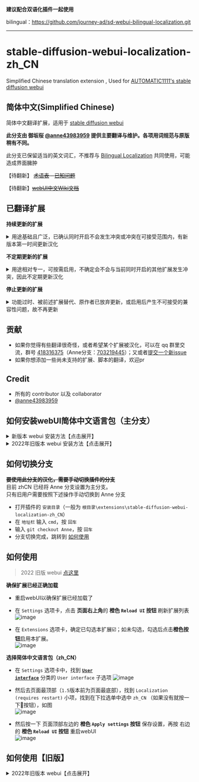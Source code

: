 **建议配合双语化插件一起使用**

bilingual：https://github.com/journey-ad/sd-webui-bilingual-localization.git

----

# stable-diffusion-webui-localization-zh_CN
Simplified Chinese translation extension , Used for [AUTOMATIC1111's stable diffusion webui](https://github.com/AUTOMATIC1111/stable-diffusion-webui)

## 简体中文(Simplified Chinese)
简体中文翻译扩展，适用于 [stable diffusion webui](https://github.com/AUTOMATIC1111/stable-diffusion-webui)

**此分支由 御坂桜 [@anne43983959](https://github.com/anne43983959) 提供主要翻译与维护。各项用词规范与原版稍有不同。**

此分支已保留适当的英文词汇，不推荐与 [Bilingual Localization](https://github.com/journey-ad/sd-webui-bilingual-localization) 共同使用，可能造成界面臃肿 


【待翻新】 ~~[术语表](Terminology.md) - [已知问题](Known-Bug.md)~~

【待翻新】~~[webUI中文Wiki文档](https://github.com/dtlnor/stable-diffusion-webui-localization-zh_CN/wiki)~~

## 已翻译扩展
**持续更新的扩展**
<details>
  <summary>用途基础且广泛，已确认同时开启不会发生冲突或冲突在可接受范围内，有新版本第一时间更新汉化</summary>

  - [x] [Civitai-Helper / C站助手](https://github.com/zixaphir/Stable-Diffusion-Webui-Civitai-Helper)  
  - [x] [tagcomplete / tag自动补全](https://github.com/DominikDoom/a1111-sd-webui-tagcomplete)  
  - [x] [Multidiffusion / 分块多重扩散](https://github.com/pkuliyi2015/multidiffusion-upscaler-for-automatic1111)  
  - [x] [controlnet / 扩散控制网络](https://github.com/Mikubill/sd-webui-controlnet) 
  - [x] [lobe-theme / Lobe主题(原 Kitchen主题)](https://github.com/lobehub/sd-webui-lobe-theme)    
  - [x] [openpose-editor / OpenPose 编辑器（嵌入 ControlNet）](https://github.com/huchenlei/sd-webui-openpose-editor) 
  - [x] [prompt-all-in-one / 提示词管理](https://github.com/Physton/sd-webui-prompt-all-in-one)    
  - [x] [sd_shutdown_button / 一键退出按钮](https://github.com/EnsignMK/sd_shutdown_button)  
  - [x] [images-browser / 图库浏览器](https://github.com/AlUlkesh/stable-diffusion-webui-images-browser)  
  - [x] [Toolkit / 模型工具包](https://github.com/arenasys/stable-diffusion-webui-model-toolkit)  
  - [x] [two-shot/latent couple / 画面分区(Latent Couple)](https://github.com/ashen-sensored/stable-diffusion-webui-two-shot)  
  - [x] [zoomimage / 页内图片浏览缩放控件](https://github.com/viyiviyi/stable-diffusion-webui-zoomimage)   
  - [x] [composable-lora / LoRA修饰限制](https://github.com/Mingyuegong/training-wb-composable-lora)

</details>

**不定期更新的扩展**
<details>
  <summary>用途相对专一，可按需启用，不确定会不会与当前同时开启的其他扩展发生冲突，因此不定期更新汉化</summary>

  - [x] [After Detailer，Adetailer / 细节修复](https://github.com/Bing-su/adetailer)  
  - [x] [sd-civitai-browser-plus / C站浏览器插件](https://github.com/BlafKing/sd-civitai-browser-plus)  
  - [x] [system-info / 系统信息](https://github.com/vladmandic/sd-extension-system-info) 
  - [x] [sd-ratio-lock / 画面比例控件](https://github.com/bit9labs/sd-ratio-lock)  
  - [x] [3d-open-pose-editor / 3D OpenPose 编辑器](https://github.com/nonnonstop/sd-webui-3d-open-pose-editor)  
  - [x] [sd-webui-bmab / BMAB 插件](https://github.com/portu-sim/sd-webui-bmab) 
  - [x] [CD Tuner / 色彩/细节 调节插件](https://github.com/hako-mikan/sd-webui-cd-tuner)  
  - [x] [sd-webui-comfyui / 嵌入式 ComfyUI 插件](https://github.com/ModelSurge/sd-webui-comfyui) 
  - [x] [cutoff / 色彩分离](https://github.com/hnmr293/sd-webui-cutoff)  
  - [x] [lora-block-weight / LoRA权重分层设置插件](https://github.com/hako-mikan/sd-webui-lora-block-weight)  
  - [x] [segment-anything / Segment Anything 蒙版绘制插件(SAM 插件)](https://ghproxy.com/https://github.com/continue-revolution/sd-webui-segment-anything)  
  - [x] [SuperMerger / SuperMerger](https://github.com/hako-mikan/sd-webui-supermerger) 
  - [x] [TensorRT / TensorRT支持插件](https://github.com/NVIDIA/stable-diffusion-webui-tensorrt)  
  - [x] [wd14-tagger / WD1.4 Tag反推](https://github.com/picobyte/stable-diffusion-webui-wd14-tagger)  

</details>

**停止更新的扩展**
<details>
  <summary>功能过时、被前述扩展替代、原作者已放弃更新，或启用后产生不可接受的兼容性问题，故不再更新</summary>

  - [ ] [Cozy-Nest / Cozy-Nest主题](https://github.com/Nevysha/Cozy-Nest)  
  - [ ] [grid_add_image_number / 图片序号标注插件](https://github.com/AlUlkesh/sd_grid_add_image_number)  
  - [ ] [aesthetic-scorer / 美学评分插件](https://github.com/vladmandic/sd-extension-aesthetic-scorer)  
  - [ ] [pixelization / 像素化插件](https://github.com/AUTOMATIC1111/stable-diffusion-webui-pixelization)  
  - [ ] [tokenizer / 词元分析器](https://github.com/AUTOMATIC1111/stable-diffusion-webui-tokenizer)  
  - [ ] [vram-estimator / 显存评估](https://github.com/space-nuko/a1111-stable-diffusion-webui-vram-estimator)  
  - [ ] [Dataset Tag Editor / 数据集 Tag 编辑器](https://github.com/toshiaki1729/stable-diffusion-webui-dataset-tag-editor)  
  - [ ] [lycoris / LyCORIS插件](https://github.com/KohakuBlueleaf/a1111-sd-webui-lycoris)  
  - [ ] [Local Latent upscaLer / 局部细化](https://github.com/hnmr293/sd-webui-llul)  
  - [ ] [locon / LoCon插件](https://github.com/KohakuBlueleaf/a1111-sd-webui-locon)  
  - [ ] [Hires.fix+ / 高分辨率修复+](https://github.com/lihaoyun6/sd-webui-Hires-fix-Plus)  
  - [ ] [auto-translate-language / 自动翻译](https://github.com/hyd998877/stable-diffusion-webui-auto-translate-language)  
  - [ ] [novelai-2-local-prompt / novelai 转 webui 括号](https://github.com/animerl/novelai-2-local-prompt)  
  - [ ] [depth-lib / 深度图编辑插件](https://github.com/jexom/sd-webui-depth-lib)  
  - [ ] [rembg / 背景去除插件](https://github.com/AUTOMATIC1111/stable-diffusion-webui-rembg)  
  - [ ] [merge-block-weighted / 分块加权模型合并插件(MBW)](https://github.com/bbc-mc/sdweb-merge-block-weighted-gui)  
  - [ ] [additional-networks / 附加网络(AddNet)](https://github.com/kohya-ss/sd-webui-additional-networks)  
  - [ ] [Regional Prompter / 画面分区(Regional Prompter)](https://github.com/hako-mikan/sd-webui-regional-prompter)  
  - [ ] [bilingual-localization / 双语本地化插件](https://github.com/journey-ad/sd-webui-bilingual-localization)  
  - [ ] [catppuccin / 界面个性化设置](https://github.com/catppuccin/stable-diffusion-webui)  
  - [ ] [gelbooru-prompt / Gelbooru标签自动摘录](https://github.com/antis0007/sd-webui-gelbooru-prompt)  
  - [ ] [model-converter / 模型格式转换](https://github.com/Akegarasu/sd-webui-model-converter)  
  - [ ] [multiple-hypernetworks / 多超网络加载](https://github.com/antis0007/sd-webui-multiple-hypernetworks)  
  - [ ] [posex / 3D OpenPose 编辑器(Posex)](https://github.com/hnmr293/posex)  
  - [ ] [xyplus / X/Y图表 Plus 插件](https://github.com/bbc-mc/sdweb-xyplus)  
  - [ ] [prompt_translator / 机翻提示词(Prompt Translator)](https://github.com/ParisNeo/prompt_translator)  
  - [ ] [Token Merging / 词元合并加速](https://github.com/SLAPaper/a1111-sd-webui-tome)  
  - [ ] [Config-Presets / 预设配置](https://github.com/Zyin055/Config-Presets)  
  - [ ] [openpose-editor / OpenPose 编辑器](https://github.com/fkunn1326/openpose-editor)  
  - [ ] [PBRemTools / PBRem背景去除](https://github.com/mattyamonaca/PBRemTools)  
  - [ ] [ML-Danbooru / MLDanbooru Tag反推](https://github.com/7eu7d7/ML-Danbooru-webui.git)  
  - [ ] [vectorscope-cc / Vectorscope CC 调色器](https://github.com/Haoming02/sd-webui-vectorscope-cc)  

</details>

## 贡献
- 如果你觉得有些翻译很奇怪，或者希望某个扩展被汉化，可以在 qq 群里交流，群号 [418316375](http://qm.qq.com/cgi-bin/qm/qr?_wv=1027&k=thuOC8Ptq5xMV2AwyXwPgnTwMumDBrAP&authKey=DiYFGSuBpaFkMvzx4IyO7J3RD4wq4hvVrz%2BIa8wHuZ6%2F3EK9BH3R0XOweb0oRv%2By&noverify=0&group_code=418316375)（Anne分支：[703219445](http://qm.qq.com/cgi-bin/qm/qr?_wv=1027&k=BXSQ51FJ1Tx3VIjWsC3nt1PoVtZh1_Se&authKey=iTeH%2FHeGSo6HCNNnefh%2FsrBNnY%2F%2BeSx73%2BX1uTc4e4TGYkordrWQz1nH8Ll77RAe&noverify=0&group_code=703219445)）；又或者[提交一个新issue](https://github.com/dtlnor/stable-diffusion-webui-localization-zh_CN/issues/new/choose)
- 如果你想添加一些尚未支持的扩展、脚本的翻译，欢迎pr

## Credit
- 所有的 contributor 以及 collaborator
- [@anne43983959](https://github.com/anne43983959)

## 如何安装webUI简体中文语言包（主分支）

<details>
  <summary>新版本 webui 安装方法【点击展开】</summary>

  ### 1. 通过官方扩展列表安装（需要切换分支）
  此扩展可以在 **Extension** 选项卡里面通过加载官方插件列表直接安装
  - 点击 `Extension` 选项卡，点击 `Avaliable` 子选项卡
  - **取消勾选** `localization`，再把其他勾上，然后点击 **橙色按钮**，如下图
  ![image](https://user-images.githubusercontent.com/21131439/220507253-65b91219-05ac-4932-a129-0fcd1e55ffaa.png)

  - 在 `zh_CN Localization` 这一项的右边点击 `install`
  ![image](https://user-images.githubusercontent.com/21131439/220507520-77eab48a-272b-4a06-a38a-ca721181092f.png)
  - 安装完成，跳转到 [如何切换分支](#如何切换分支)

  ### 2. 或者，通过网址安装（需要切换分支）
  - 点击 `Extension` 选项卡，点击 `Install from URL` 子选项卡
  - 复制本 git 仓库网址：
  ```
  https://github.com/dtlnor/stable-diffusion-webui-localization-zh_CN
  ```
  - 粘贴进 URL 栏，点击 `Install`，如图
  ![image](https://user-images.githubusercontent.com/60730393/202898107-e207d645-e446-456c-8a5b-6dd400eba480.png)  
  - 安装完成，跳转到 [如何切换分支](#如何切换分支)

  ### 3. 又或者，直接下载然后放在对应路径（无法自动更新）
  - [下载本 git 仓库](https://github.com/dtlnor/stable-diffusion-webui-localization-zh_CN/archive/refs/heads/Anne.zip)为 zip 档案
  ![image](https://user-images.githubusercontent.com/60730393/202898203-8f4265ff-efc1-4cb4-887a-86af291c000e.png)  

  - 解压，并把文件夹放置在 webui 根目录下的 `extensions` 文件夹中，放好之后应该会如下图
  ![image](https://user-images.githubusercontent.com/60730393/202898631-e4f6b3e2-b1d2-4258-b003-3142597fff3b.png)  
  - 安装完成，跳转到 [如何使用](#如何使用)

</details>

<details>
  <summary>2022年旧版本 webui 安装方法【点击展开】</summary>

  ### 1. 通过官方扩展列表安装【旧版】（需要切换分支）
  此扩展可以在 **extension** 选项卡里面通过加载官方插件列表直接安装
  - 点击 `extension` 选项卡，点击 `Avaliable` 子选项卡
  - **取消勾选** `localization`，然后点击 **橙色按钮**，如下图
  ![image](https://user-images.githubusercontent.com/60730393/202897956-484e2aaa-89db-4612-8e69-8d76458e23d0.png)  

  - 在 `zh_CN Localization` 这一项的右边点击 `install`
  ![image](https://user-images.githubusercontent.com/60730393/202897890-cd502e8d-dee0-48f8-835a-c3446cfb526c.png)
  - 安装完成，跳转到 [如何切换分支](#如何切换分支)

  ### 2. 或者，通过网址安装【旧版】（需要切换分支）
  - 点击 `extension` 选项卡，点击 `Install from URL` 子选项卡
  - 复制本 git 仓库网址：
  ```
  https://github.com/dtlnor/stable-diffusion-webui-localization-zh_CN
  ```
  - 粘贴进 URL 栏，点击 `Install`，如图
  ![image](https://user-images.githubusercontent.com/60730393/202898107-e207d645-e446-456c-8a5b-6dd400eba480.png)  
  - 安装完成，跳转到 [如何切换分支](#如何切换分支)

  ### 3. 又或者，直接下载然后放在对应路径【旧版】（无法自动更新）
  - [下载本 git 仓库](https://github.com/dtlnor/stable-diffusion-webui-localization-zh_CN/archive/refs/heads/Anne.zip)为 zip 档案
  ![image](https://user-images.githubusercontent.com/60730393/202898203-8f4265ff-efc1-4cb4-887a-86af291c000e.png)  

  - 解压，并把文件夹放置在 webui 根目录下的 `extensions` 文件夹中，放好之后应该会如下图
  ![image](https://user-images.githubusercontent.com/60730393/202898631-e4f6b3e2-b1d2-4258-b003-3142597fff3b.png)  
  - 安装完成，跳转到 [如何使用](#如何使用)

</details>

## 如何切换分支
~~**要使用此分支的汉化，需要手动切换插件的分支**~~  
目前 zhCN 已经将 Anne 分支设置为主分支。  
只有旧用户需要按照下述操作手动切换到 Anne 分支

- 打开插件的 `安装目录`（一般为 `根目录\extensions\stable-diffusion-webui-localization-zh_CN`）
- 在 `地址栏` 输入 `cmd`，按 `回车`
- 输入 `git checkout Anne`，按 `回车`
- 分支切换完成，跳转到 [如何使用](#如何使用)

## 如何使用

  > 2022 旧版 webui [点这里](#如何使用旧版)
  
  **确保扩展已经正确加载**  
  
  - 重启webUI以确保扩展已经加载了  
  
  - 在 `Settings` 选项卡，点击 **页面右上角**的 **橙色 `Reload UI` 按钮** 刷新扩展列表  
    ![image](https://user-images.githubusercontent.com/21131439/220509147-89b29802-2f9f-4db2-a21d-2dc99afa2d96.png)  

  - 在 `Extensions` 选项卡，确定已勾选本扩展☑️；如未勾选，勾选后点击**橙色按钮**启用本扩展。  
    ![image](https://user-images.githubusercontent.com/21131439/220509469-5c2af595-aece-4405-88f4-eb0638f8f22a.png)  

  **选择简体中文语言包（zh_CN）**  
  
  - 在 `Settings` 选项卡中，找到 <code><ins><b>User interface</b></ins></code> 分类的 `User interface` 子选项
    ![image](https://github.com/user-attachments/assets/412d3ca8-576f-413a-a6bc-65031585e445) 
  
  - 然后去页面最顶部（`1.5`版本前为页面最底部），找到 `Localization (requires restart)` 小项，找到在下拉选单中选中 `zh_CN` （如果没有就按一下🔄按钮），如图  
  ![image](https://user-images.githubusercontent.com/21131439/220510690-4445c0bc-b70b-4943-b69c-270faa7cffc1.png)  

  - 然后按一下 页面顶部左边的 **橙色 `Apply settings` 按钮** 保存设置，再按 右边的 **橙色 `Reload UI` 按钮** 重启webUI  
  ![image](https://user-images.githubusercontent.com/21131439/220510486-90a1cf87-345b-48a7-8286-26dc02c0634e.png)  

</details>

## 如何使用【旧版】

<details>
  <summary> 2022年旧版本 webui【点击展开】</summary>


  **重启webUI以启用扩展**
  - 在 `Settings` 选项卡，点击 **页面底部**的 **橙色按钮** 刷新扩展列表
  - 在 `Extensions` 选项卡，确定已勾选本扩展☑️；如未勾选，勾选后点击**橙色按钮**启用本扩展。  

  **选择简体中文语言包（zh_CN）**  
  - 在 `Settings` 选项卡中，找到 `Localization (requires restart)` 小项，然后在下拉选单中选中 `zh_CN` （如果没有就按一下🔄按钮），如图  
  ![image](https://user-images.githubusercontent.com/60730393/202900620-263cbdd3-0559-4b08-acd6-29570add8a3f.png)  

  - 然后按一下 页面顶部的  **橙色按钮** 保存设置，再按 页面底部的 **橙色按钮** 重启webUI  
  ![image](https://user-images.githubusercontent.com/60730393/202901412-26765c04-e69c-4beb-a56b-9e310ed273ca.png)  
  ![image](https://user-images.githubusercontent.com/60730393/202901401-de7d34e9-67c6-4f39-8f5f-b0c0c7a58b54.png)

</details>
